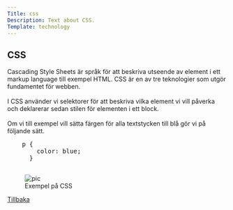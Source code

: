 ```yaml
---
Title: css
Description: Text about CSS.
Template: technology
---
```

  
<div class="flex-two">
    <h2>CSS</h2>
    <p>
    Cascading Style Sheets är språk för att beskriva utseende av element i ett markup language till exempel HTML. CSS är en av tre teknologier som utgör fundamentet för webben.<br><br>
    I CSS använder vi selektorer för att beskriva vilka element vi vill påverka och deklarerar sedan stilen för elementen i ett block.<br><br>
    Om vi till exempel vill sätta färgen för alla textstycken till blå gör vi på följande sätt.
    </p>
    <pre>
    p {
        color: blue;
      }
    </pre>
    <figure>
        <img src="%assets_url%/img/css.png" alt="pic">
        <figcaption>Exempel på CSS</figcaption>
    </figure>
    <a class="grow" href="%base_url%?technology">Tillbaka</a></td>
</div>

